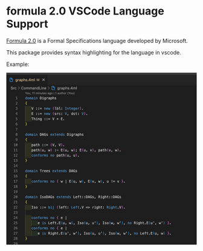 # formula 2.0 VSCode Language Support

[Formula 2.0](https://github.com/microsoft/formula) is a Formal Specifications language developed by Microsoft.

This package provides syntax highlighting for the language in vscode.

Example:

![example](./docs/example.png)